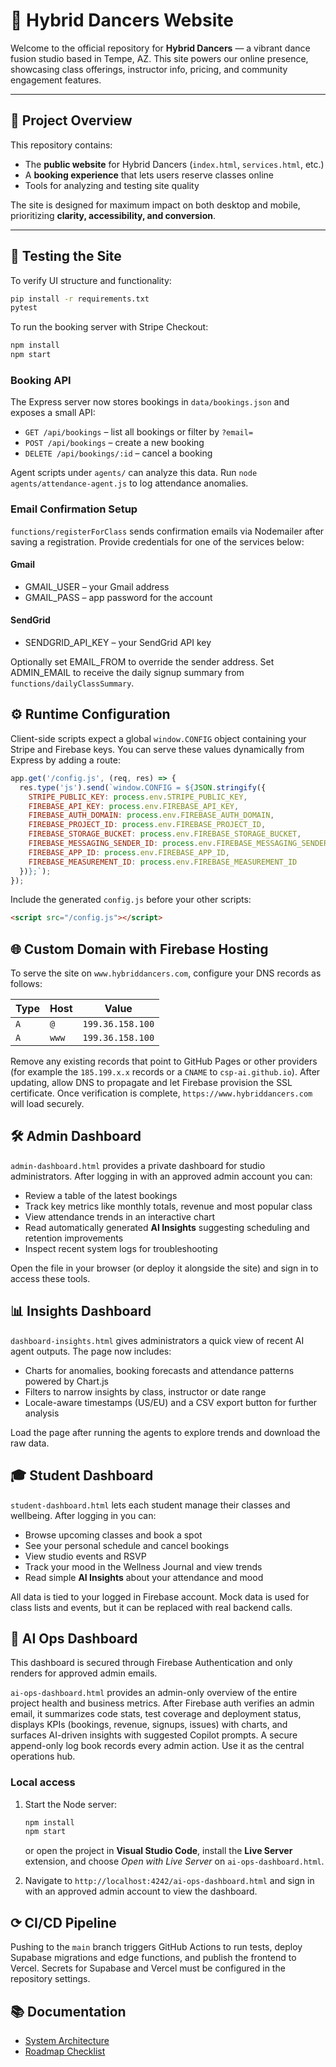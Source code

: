 # 🌟 Hybrid Dancers Website

Welcome to the official repository for **Hybrid Dancers** — a vibrant dance fusion studio based in Tempe, AZ. This site powers our online presence, showcasing class offerings, instructor info, pricing, and community engagement features.

---

## 🚀 Project Overview

This repository contains:

- The **public website** for Hybrid Dancers (`index.html`, `services.html`, etc.)
- A **booking experience** that lets users reserve classes online
- Tools for analyzing and testing site quality

The site is designed for maximum impact on both desktop and mobile, prioritizing **clarity, accessibility, and conversion**.

---

## 🧪 Testing the Site

To verify UI structure and functionality:

```bash
pip install -r requirements.txt
pytest
```

To run the booking server with Stripe Checkout:

```bash
npm install
npm start
```

### Booking API

The Express server now stores bookings in `data/bookings.json` and exposes a small API:

- `GET /api/bookings` – list all bookings or filter by `?email=`
- `POST /api/bookings` – create a new booking
- `DELETE /api/bookings/:id` – cancel a booking

Agent scripts under `agents/` can analyze this data. Run `node agents/attendance-agent.js` to log attendance anomalies.

### Email Confirmation Setup

`functions/registerForClass` sends confirmation emails via Nodemailer after saving a registration. Provide credentials for one of the services below:

#### Gmail
- GMAIL_USER – your Gmail address
- GMAIL_PASS – app password for the account

#### SendGrid
- SENDGRID_API_KEY – your SendGrid API key

Optionally set EMAIL_FROM to override the sender address.
Set ADMIN_EMAIL to receive the daily signup summary from `functions/dailyClassSummary`.


## ⚙️ Runtime Configuration

Client-side scripts expect a global `window.CONFIG` object containing your Stripe and Firebase keys. You can serve these values dynamically from Express by adding a route:

```javascript
app.get('/config.js', (req, res) => {
  res.type('js').send(`window.CONFIG = ${JSON.stringify({
    STRIPE_PUBLIC_KEY: process.env.STRIPE_PUBLIC_KEY,
    FIREBASE_API_KEY: process.env.FIREBASE_API_KEY,
    FIREBASE_AUTH_DOMAIN: process.env.FIREBASE_AUTH_DOMAIN,
    FIREBASE_PROJECT_ID: process.env.FIREBASE_PROJECT_ID,
    FIREBASE_STORAGE_BUCKET: process.env.FIREBASE_STORAGE_BUCKET,
    FIREBASE_MESSAGING_SENDER_ID: process.env.FIREBASE_MESSAGING_SENDER_ID,
    FIREBASE_APP_ID: process.env.FIREBASE_APP_ID,
    FIREBASE_MEASUREMENT_ID: process.env.FIREBASE_MEASUREMENT_ID
  })};`);
});
```

Include the generated `config.js` before your other scripts:

```html
<script src="/config.js"></script>
```

## 🌐 Custom Domain with Firebase Hosting

To serve the site on `www.hybriddancers.com`, configure your DNS records as follows:

| Type | Host | Value |
|------|------|-------|
| `A`  | `@`  | `199.36.158.100` |
| `A`  | `www`| `199.36.158.100` |

Remove any existing records that point to GitHub Pages or other providers (for example the `185.199.x.x` records or a `CNAME` to `csp-ai.github.io`). After updating, allow DNS to propagate and let Firebase provision the SSL certificate. Once verification is complete, `https://www.hybriddancers.com` will load securely.

## 🛠️ Admin Dashboard

`admin-dashboard.html` provides a private dashboard for studio administrators. After logging in with an approved admin account you can:

- Review a table of the latest bookings
- Track key metrics like monthly totals, revenue and most popular class
- View attendance trends in an interactive chart
- Read automatically generated **AI Insights** suggesting scheduling and retention improvements
- Inspect recent system logs for troubleshooting

Open the file in your browser (or deploy it alongside the site) and sign in to access these tools.

## 📊 Insights Dashboard

`dashboard-insights.html` gives administrators a quick view of recent AI agent outputs. The page now includes:

- Charts for anomalies, booking forecasts and attendance patterns powered by Chart.js
- Filters to narrow insights by class, instructor or date range
- Locale-aware timestamps (US/EU) and a CSV export button for further analysis

Load the page after running the agents to explore trends and download the raw data.

## 🎓 Student Dashboard

`student-dashboard.html` lets each student manage their classes and wellbeing. After logging in you can:

- Browse upcoming classes and book a spot
- See your personal schedule and cancel bookings
- View studio events and RSVP
- Track your mood in the Wellness Journal and view trends
- Read simple **AI Insights** about your attendance and mood

All data is tied to your logged in Firebase account. Mock data is used for class lists and events, but it can be replaced with real backend calls.

## 🚀 AI Ops Dashboard

This dashboard is secured through Firebase Authentication and only renders for approved admin emails.

`ai-ops-dashboard.html` provides an admin-only overview of the entire project health and business metrics. After Firebase auth verifies an admin email, it summarizes code stats, test coverage and deployment status, displays KPIs (bookings, revenue, signups, issues) with charts, and surfaces AI-driven insights with suggested Copilot prompts. A secure append-only log book records every admin action. Use it as the central operations hub.

### Local access

1. Start the Node server:

   ```bash
   npm install
   npm start
   ```

   or open the project in **Visual Studio Code**, install the **Live Server** extension, and choose *Open with Live Server* on `ai-ops-dashboard.html`.

2. Navigate to `http://localhost:4242/ai-ops-dashboard.html` and sign in with an approved admin account to view the dashboard.





## ⟳ CI/CD Pipeline

Pushing to the `main` branch triggers GitHub Actions to run tests, deploy Supabase migrations and edge functions, and publish the frontend to Vercel. Secrets for Supabase and Vercel must be configured in the repository settings.

## 📚 Documentation

- [System Architecture](docs/architecture.md)
- [Roadmap Checklist](docs/ROADMAP_CHECKLIST.md)


